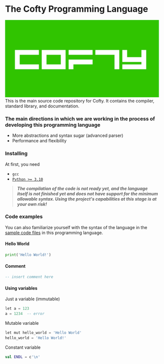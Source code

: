 # The Cofty Programming Language
![Cofty](/cofty_banner.jpg)
This is the main source code repository for Cofty. It contains the compiler, standard library, and documentation.

### The main directions in which we are working in the process of developing this programming language
- More abstractions and syntax sugar (advanced parser)
- Performance and flexibility
<!--A smart compiler makes it possible to write less code with the same efficiency and safy of its execution as if you were writing it by [Rust](https://www.rust-lang.org).-->

[`Python >= 3.10`]: https://www.python.org/downloads/

<!--
### Current project version
- Has
  - tokenizer
  - generator a syntax tree by primitive Cofty syntax
  - smart name handler for name managment
  - errors handler
- Also
  - works only with [`Python >= 3.10`]
- Syntax progress
  - [x] singleline comments
  - [ ] supports value expressions
    - [x] operators
      - [x] priority
      - [x] left
      - [x] middle
    - [ ] number value
      - [x] automatic decimal type specification
      - [x] `i8`, `i16`, `i32`, `i64`
      - [ ] `i128`
      - [x] `u8`, `u16`, `u32`, `u64`
      - [ ] `u128`
      - [x] automatic float type specification
      - [x] `f32`, `f64`
    - [x] string value
    - [x] char value
    - [x] bool value
    - [x] value from name
    - [ ] None value
  - [x] variables system
    - [x] initialization
      - [x] without value
      - [x] automatic type specifications
    - [x] setting values
    - [x] modificators
      - [x] let
      - [x] val
      - [x] mut
  - [ ] base constructions
    - [x] `if`, `elif`, `else`
    - [ ] `while`
    - [ ] `for`
  - [x] functions initialization
    - [x] without arguments
    - [x] with arguments
    - [x] supports returned type specifications
  - [x] calling names
    - [x] without arguments
    - [x] with arguments
  - [ ] supports single line code body
  - [ ] types
    - [x] structures
      - [x] prototype initialization
      - [x] self initialization
    - [ ] classes
-->

### Installing
At first, you need
- `gcc`
- [`Python >= 3.10`]

> __*The compilation of the code is not ready yet, and the language itself is not finished yet and does not have support for the minimum allowable syntax. Using the project's capabilities at this stage is at your own risk!*__

### Code examples

You can also familiarize yourself with the syntax of the language in the [sample code files](https://github.com/TeaCondemns/cofty/tree/main/syntax-examples) in this programming language.

#### Hello World
```py
print('Hello World!')
```

#### Comment
```sql
-- insert comment here
```

#### Using variables
Just a variable (immutable)
```sql
let a = 123
a = 1234  -- error
```

Mutable variable
```py
let mut hello_world = 'Hello World'
hello_world = 'Hello World!'
```

Constant variable
```kt
val ENDL = c'\n'
```
